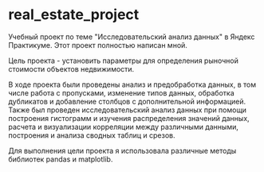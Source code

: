 # real_estate_project
Учебный проект по теме "Исследовательский анализ данных" в Яндекс Практикуме. Этот проект полностью написан мной.

Цель проекта - установить параметры для определения рыночной стоимости объектов недвижимости.

В ходе проекта были проведены анализ и предобработка данных, в том числе работа с пропусками, изменение типов данных, обработка дубликатов и добавление столбцов с дополнительной информацией. Также был проведен исследовательский анализ данных при помощи построения гистограмм и изучения распределения значений данных, расчета и визуализации корреляции между различными данными, построения и анализа сводных таблиц и срезов.

Для выполнения цели проекта я использовала различные методы библиотек pandas и matplotlib.
